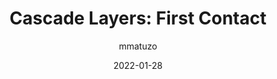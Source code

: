 ---
author: mmatuzo
date: 2022-01-28
permalink: false
tags:
  - css
  - cascade
target_url: https://www.matuzo.at/blog/2022/cascade-layers/
title: "Cascade Layers: First Contact"
---